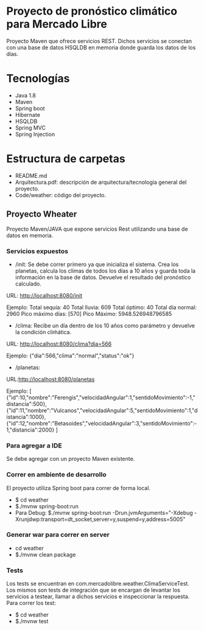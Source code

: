 # Proyecto de pronóstico climático para Mercado Libre
Proyecto Maven que ofrece servicios REST. Dichos servicios se conectan con una base de datos HSQLDB en memoria donde guarda los datos de los días. 

# Tecnologías
- Java 1.8
- Maven
- Spring boot
- Hibernate
- HSQLDB
- Spring MVC
- Spring Injection

# Estructura de carpetas
- README.md
- Arquitectura.pdf: descripción de arquitectura/tecnología general del proyecto.
- Code/weather: código del proyecto.

## Proyecto Wheater
Proyecto Maven/JAVA que expone servicios Rest utilizando una base de datos en memoria. 

### Servicios expuestos
- /init: Se debe correr primero ya que inicializa el sistema. Crea los planetas, calcula los climas de todos los días a 10 años y guarda toda la información en la base de datos. Devuelve el resultado del pronóstico calculado. 

URL: [http://localhost:8080/init](http://localhost:8080/init)

Ejemplo:
	Total sequía: 40
	Total lluvia: 609
	Total óptimo: 40
	Total día normal: 2960
	Pico máximo días: [570]
	Pico Máximo: 5948.526948796585

- /clima: Recibe un día dentro de los 10 años como parámetro y devuelve la condición cliḿática. 

URL: [http://localhost:8080/clima?dia=566](http://localhost:8080/clima?dia=566)

Ejemplo:
	{"dia":566,"clima":"normal","status":"ok"}

- /planetas: 

URL:[http://localhost:8080/planetas](http://localhost:8080/planetas)

Ejemplo:
	[
		{"id":10,"nombre":"Ferengis","velocidadAngular":1,"sentidoMovimiento":-1,"distancia":500},
		{"id":11,"nombre":"Vulcanos","velocidadAngular":5,"sentidoMovimiento":1,"distancia":1000},
		{"id":12,"nombre":"Betasoides","velocidadAngular":3,"sentidoMovimiento":-1,"distancia":2000}
	]

### Para agregar a IDE
Se debe agregar con un proyecto Maven existente.

### Correr en ambiente de desarrollo
El proyecto utiliza Spring boot para correr de forma local.
- $ cd weather
- $./mvnw spring-boot:run
- Para Debug: $./mvnw spring-boot:run -Drun.jvmArguments="-Xdebug -Xrunjdwp:transport=dt_socket,server=y,suspend=y,address=5005"

### Generar war para correr en server
- cd weather
- $./mvnw clean package

### Tests
Los tests se encuentran en com.mercadolibre.weather.ClimaServiceTest. Los mismos son tests de integración que se encargan de levantar los servicios a testear, llamar a dichos servicios e inspeccionar la respuesta. 
Para correr los test:
- $ cd weather
- $./mvnw test
